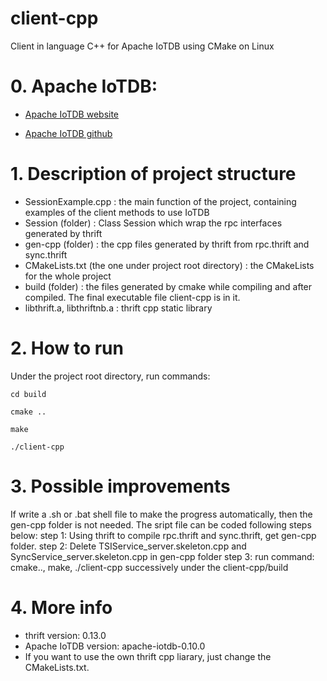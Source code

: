 # client-cpp
Client in language C++ for Apache IoTDB using CMake on Linux

# 0. Apache IoTDB:
* [Apache IoTDB website](http://iotdb.apache.org/)

* [Apache IoTDB github](https://github.com/apache/incubator-iotdb)

# 1. Description of project structure
* SessionExample.cpp : the main function of the project, containing examples of the client methods to use IoTDB
* Session (folder) : Class Session which wrap the rpc interfaces generated by thrift
* gen-cpp (folder) : the cpp files generated by thrift from rpc.thrift and sync.thrift
* CMakeLists.txt (the one under project root directory) : the CMakeLists for the whole project
* build (folder) : the files generated by cmake while compiling and after compiled. The final executable file client-cpp is in it.
* libthrift.a, libthriftnb.a : thrift cpp static library

# 2. How to run
Under the project root directory, run commands:
```
cd build

cmake ..

make

./client-cpp
```

# 3. Possible improvements
If write a .sh or .bat shell file to make the progress automatically, then the gen-cpp folder is not needed.
The sript file can be coded following steps below:
step 1: Using thrift to compile rpc.thrift and sync.thrift, get gen-cpp folder.
step 2: Delete TSIService_server.skeleton.cpp and SyncService_server.skeleton.cpp in gen-cpp folder
step 3: run command: cmake.., make, ./client-cpp successively under the client-cpp/build

# 4. More info
* thrift version: 0.13.0
* Apache IoTDB version: apache-iotdb-0.10.0
* If you want to use the own thrift cpp liarary, just change the CMakeLists.txt.
